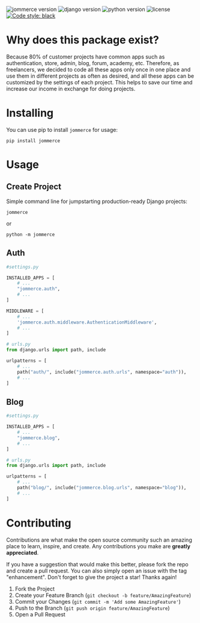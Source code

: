 ![jommerce version](https://img.shields.io/pypi/v/jommerce?style=flat-square)
![django version](https://img.shields.io/pypi/djversions/jommerce?style=flat-square)
![python version](https://img.shields.io/pypi/pyversions/jommerce?style=flat-square)
![license](https://img.shields.io/pypi/l/jommerce?color=blue&style=flat-square)
[![Code style: black](https://img.shields.io/badge/code%20style-black-000000.svg)](https://github.com/psf/black)

# Why does this package exist?
Because 80% of customer projects have common apps 
such as authentication, store, admin, blog, forum, academy, etc. 
Therefore, as freelancers, we decided to code all these apps only once in one place 
and use them in different projects as often as desired, 
and all these apps can be customized by the settings of each project.
This helps to save our time and increase our income in exchange for doing projects.

# Installing
You can use pip to install `jommerce` for usage:
```shell
pip install jommerce
```

# Usage
## Create Project
Simple command line for jumpstarting production-ready Django projects:
```shell
jommerce
```
or
```shell
python -m jommerce
```

## Auth

```python
#settings.py

INSTALLED_APPS = [
    # ...
    "jommerce.auth", 
    # ...
]

MIDDLEWARE = [
    # ...
    'jommerce.auth.middleware.AuthenticationMiddleware',
    # ...
]
```
```python
# urls.py
from django.urls import path, include

urlpatterns = [
    # ...
    path("auth/", include("jommerce.auth.urls", namespace="auth")),
    # ...
]
```
## Blog

```python
#settings.py

INSTALLED_APPS = [
    # ...
    "jommerce.blog", 
    # ...
]
```
```python
# urls.py 
from django.urls import path, include

urlpatterns = [
    # ...
    path("blog/", include("jommerce.blog.urls", namespace="blog")),
    # ...
]
```
# Contributing
Contributions are what make the open source community such an amazing place to learn, inspire, and create. Any contributions you make are **greatly appreciated**.

If you have a suggestion that would make this better, please fork the repo and create a pull request. You can also simply open an issue with the tag "enhancement".
Don't forget to give the project a star! Thanks again!

1. Fork the Project
2. Create your Feature Branch (`git checkout -b feature/AmazingFeature`)
3. Commit your Changes (`git commit -m 'Add some AmazingFeature'`)
4. Push to the Branch (`git push origin feature/AmazingFeature`)
5. Open a Pull Request

